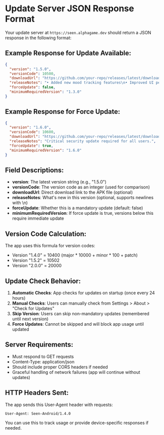 # Update Server JSON Response Format

Your update server at `https://seen.alphagame.dev` should return a JSON response in the following format:

## Example Response for Update Available:

```json
{
  "version": "1.5.0",
  "versionCode": 10500,
  "downloadUrl": "https://github.com/your-repo/releases/latest/download/seen-v1.5.0.apk",
  "releaseNotes": "• Added new mood tracking features\n• Improved UI performance\n• Fixed bugs in assessment system\n• Enhanced translations",
  "forceUpdate": false,
  "minimumRequiredVersion": "1.3.0"
}
```

## Example Response for Force Update:

```json
{
  "version": "1.6.0",
  "versionCode": 10600,
  "downloadUrl": "https://github.com/your-repo/releases/latest/download/seen-v1.6.0.apk",
  "releaseNotes": "Critical security update required for all users.",
  "forceUpdate": true,
  "minimumRequiredVersion": "1.6.0"
}
```

## Field Descriptions:

- **version**: The latest version string (e.g., "1.5.0")
- **versionCode**: The version code as an integer (used for comparison)
- **downloadUrl**: Direct download link to the APK file (optional)
- **releaseNotes**: What's new in this version (optional, supports newlines with \n)
- **forceUpdate**: Whether this is a mandatory update (default: false)
- **minimumRequiredVersion**: If force update is true, versions below this require immediate update

## Version Code Calculation:

The app uses this formula for version codes:
- Version "1.4.0" = 10400 (major * 10000 + minor * 100 + patch)
- Version "1.5.2" = 10502
- Version "2.0.0" = 20000

## Update Check Behavior:

1. **Automatic Checks**: App checks for updates on startup (once every 24 hours)
2. **Manual Checks**: Users can manually check from Settings > About > "Check for Updates"
3. **Skip Version**: Users can skip non-mandatory updates (remembered until next version)
4. **Force Updates**: Cannot be skipped and will block app usage until updated

## Server Requirements:

- Must respond to GET requests
- Content-Type: application/json
- Should include proper CORS headers if needed
- Graceful handling of network failures (app will continue without updates)

## HTTP Headers Sent:

The app sends this User-Agent header with requests:
```
User-Agent: Seen-Android/1.4.0
```

You can use this to track usage or provide device-specific responses if needed.

